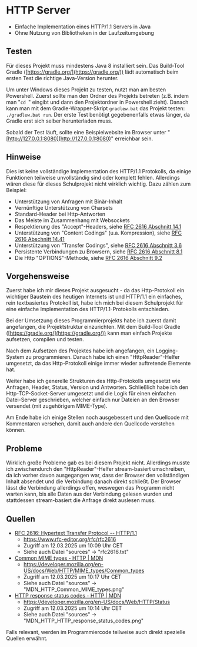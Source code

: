 <!-- Dieses Dokument ist auch als PDF lesbar, siehe "README.pdf" -->

# HTTP Server

- Einfache Implementation eines HTTP/1.1 Servers in Java
- Ohne Nutzung von Bibliotheken in der Laufzeitumgebung

## Testen

Für dieses Projekt muss mindestens Java 8 installiert sein. Das Build-Tool Gradle
([https://gradle.org/](https://gradle.org/)) lädt automatisch beim ersten Test die richtige Java-Version herunter.

Um unter Windows dieses Projekt zu testen, nutzt man am besten Powershell. Zuerst sollte man
den Ordner des Projekts betreten (z.B. indem man "`cd `" eingibt und dann den Projektordner in Powershell zieht).
Danach kann man mit dem Gradle-Wrapper-Skript `gradlew.bat` das Projekt testen: `./gradlew.bat run`.
Der erste Test benötigt gegebenenfalls etwas länger, da Gradle erst sich selber herunterladen muss. 

Sobald der Test läuft, sollte eine Beispielwebsite im Browser
unter "[http://127.0.0.1:8080](http://127.0.0.1:8080)" erreichbar sein.

## Hinweise

Dies ist keine vollständige Implementation des HTTP/1.1 Protokolls, da einige Funktionen teilweise unvollständig sind
oder komplett fehlen. Allerdings wären diese für dieses Schulprojekt nicht wirklich wichtig. Dazu zählen zum Beispiel:

- Unterstützung von Anfragen mit Binär-Inhalt
- Vernünftige Unterstützung von Charsets
- Standard-Header bei Http-Antworten
- Das Meiste im Zusammenhang mit Websockets
- Respektierung des "Accept"-Headers, siehe [RFC 2616 Abschnitt 14.1](https://www.rfc-editor.org/rfc/rfc2616#section-14.1)
- Unterstützung von "Content Codings" (u.a. Kompression), siehe [RFC 2616 Abschnitt 14.41](https://www.rfc-editor.org/rfc/rfc2616#section-14.41)
- Unterstützung von "Transfer Codings", siehe [RFC 2616 Abschnitt 3.6](https://www.rfc-editor.org/rfc/rfc2616#section-3.6)
- Persistente Verbindungen zu Browsern, siehe [RFC 2616 Abschnitt 8.1](https://www.rfc-editor.org/rfc/rfc2616#section-8.1)
- Die Http "OPTIONS"-Methode, siehe [RFC 2616 Abschnitt 9.2](https://www.rfc-editor.org/rfc/rfc2616#section-9.2)

## Vorgehensweise

Zuerst habe ich mir dieses Projekt ausgesucht - da das Http-Protokoll ein wichtiger Baustein
des heutigen Internets ist und HTTP/1.1 ein einfaches, rein textbasiertes Protokoll ist, habe ich mich
bei diesem Schulprojekt für eine einfache Implementation des HTTP/1.1-Protokolls entschieden.

Bei der Umsetzung dieses Programmierprojekts habe ich zuerst damit angefangen, die Projektstruktur
einzurichten. Mit dem Build-Tool Gradle ([https://gradle.org/](https://gradle.org/)) kann man einfach
Projekte aufsetzen, compilen und testen.

Nach dem Aufsetzen des Projektes habe ich angefangen, ein Logging-System zu programmieren.
Danach habe ich einen "HttpReader"-Helfer umgesetzt, da das Http-Protokoll
einige immer wieder auftretende Elemente hat.

Weiter habe ich generelle Strukturen des Http-Protokolls umgesetzt wie Anfragen, Header, Status, Version und
Antworten. Schließlich habe ich den Http-TCP-Socket-Server umgesetzt und die Logik für einen einfachen
Datei-Server geschrieben, welcher einfach nur Dateien an den Browser versendet (mit zugehörigem MIME-Type).

Am Ende habe ich einige Stellen noch ausgebessert und den Quellcode mit Kommentaren versehen, damit
auch andere den Quellcode verstehen können.

## Probleme

Wirklich große Probleme gab es bei diesem Projekt nicht. Allerdings musste ich zwischendurch den
"HttpReader"-Helfer stream-basiert umschreiben, da ich vorher davon ausgegangen war, dass der Browser
den vollständigen Inhalt absendet und die Verbindung danach direkt schließt. Der Browser lässt
die Verbindung allerdings offen, weswegen das Programm nicht warten kann, bis alle Daten aus der
Verbindung gelesen wurden und stattdessen stream-basiert die Anfrage direkt auslesen muss.

## Quellen

- [RFC 2616: Hypertext Transfer Protocol -- HTTP/1.1](https://www.rfc-editor.org/rfc/rfc2616)
    - https://www.rfc-editor.org/rfc/rfc2616
    - Zugriff am 12.03.2025 um 10:09 Uhr CET
    - Siehe auch Datei "sources" → "rfc2616.txt"
- [Common MIME types - HTTP | MDN](https://developer.mozilla.org/en-US/docs/Web/HTTP/MIME_types/Common_types)
    - https://developer.mozilla.org/en-US/docs/Web/HTTP/MIME_types/Common_types 
    - Zugriff am 12.03.2025 um 10:17 Uhr CET
    - Siehe auch Datei "sources" → "MDN_HTTP_Common_MIME_types.png"
- [HTTP response status codes - HTTP | MDN](https://developer.mozilla.org/en-US/docs/Web/HTTP/Status)
    - https://developer.mozilla.org/en-US/docs/Web/HTTP/Status 
    - Zugriff am 12.03.2025 um 10:14 Uhr CET
    - Siehe auch Datei "sources" → "MDN_HTTP_HTTP_response_status_codes.png"

Falls relevant, werden im Programmiercode teilweise auch direkt spezielle Quellen erwähnt.
